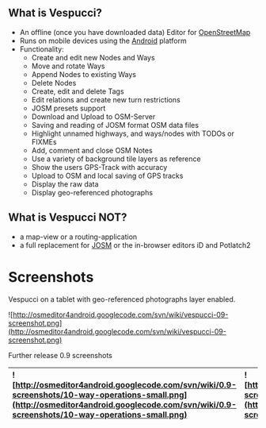## What is Vespucci? ##
  * An offline (once you have downloaded data) Editor for [OpenStreetMap](http://www.openstreetmap.org)
  * Runs on mobile devices using the [Android](http://www.android.com) platform
  * Functionality:
    * Create and edit new Nodes and Ways
    * Move and rotate Ways
    * Append Nodes to existing Ways
    * Delete Nodes
    * Create, edit and delete Tags
    * Edit relations and create new turn restrictions
    * JOSM presets support
    * Download and Upload to OSM-Server
    * Saving and reading of JOSM format OSM data files
    * Highlight unnamed highways, and ways/nodes with TODOs or FIXMEs
    * Add, comment and close OSM Notes
    * Use a variety of background tile layers as reference
    * Show the users GPS-Track with accuracy
    * Upload to OSM and local saving of GPS tracks
    * Display the raw data
    * Display geo-referenced photographs


## What is Vespucci NOT? ##
  * a map-view or a routing-application
  * a full replacement for [JOSM](http://wiki.openstreetmap.org/wiki/JOSM) or the in-browser editors iD and Potlatch2

# Screenshots #
Vespucci on a tablet with geo-referenced photographs layer enabled.

![http://osmeditor4android.googlecode.com/svn/wiki/vespucci-09-screenshot.png](http://osmeditor4android.googlecode.com/svn/wiki/vespucci-09-screenshot.png)

Further release 0.9 screenshots

|![http://osmeditor4android.googlecode.com/svn/wiki/0.9-screenshots/10-way-operations-small.png](http://osmeditor4android.googlecode.com/svn/wiki/0.9-screenshots/10-way-operations-small.png)|![http://osmeditor4android.googlecode.com/svn/wiki/0.9-screenshots/11-tag-editor-way-small.png](http://osmeditor4android.googlecode.com/svn/wiki/0.9-screenshots/11-tag-editor-way-small.png)|
|:--------------------------------------------------------------------------------------------------------------------------------------------------------------------------------------------|:--------------------------------------------------------------------------------------------------------------------------------------------------------------------------------------------|